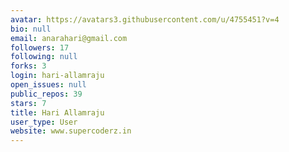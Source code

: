 ```yaml
---
avatar: https://avatars3.githubusercontent.com/u/4755451?v=4
bio: null
email: anarahari@gmail.com
followers: 17
following: null
forks: 3
login: hari-allamraju
open_issues: null
public_repos: 39
stars: 7
title: Hari Allamraju
user_type: User
website: www.supercoderz.in
---
```

